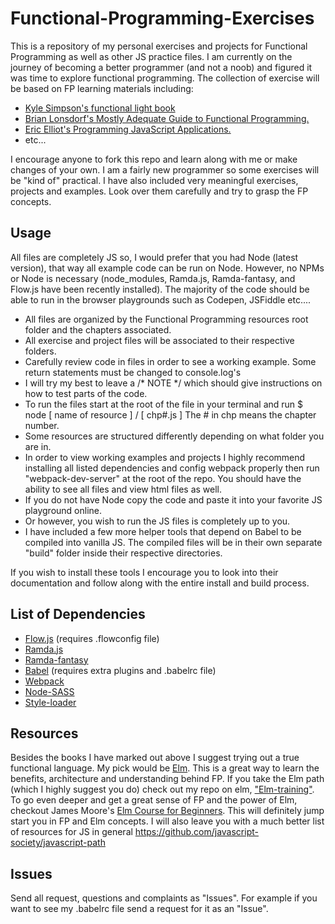 # Functional-Programming-Exercises
This is a repository of my personal exercises and projects for Functional Programming as well as other JS practice files.
I am currently on the journey of becoming a better programmer (and not a noob) and figured it was time to explore functional programming.
The collection of exercise will be based on FP learning materials including:

- [Kyle Simpson's functional light book](https://github.com/getify/Functional-Light-JS)
- [Brian Lonsdorf's Mostly Adequate Guide to Functional Programming.](https://mostly-adequate.gitbooks.io/mostly-adequate-guide/content/)
- [Eric Elliot's Programming JavaScript Applications.](https://www.oreilly.com/library/view/programming-javascript-applications/9781491950289/)
- etc...

I encourage anyone to fork this repo and learn along with me or make changes of your own. I am a fairly new programmer so some exercises will be "kind of" practical. I have also included very meaningful exercises, projects and examples. Look over them carefully and try to grasp the FP concepts.

## Usage

All files are completely JS so, I would prefer that you had Node (latest version), that way all example code can be run on Node. However, no NPMs or Node is necessary (node_modules, Ramda.js, Ramda-fantasy, and Flow.js have been recently installed). The majority of the code should be able to run in the browser playgrounds such as Codepen, JSFiddle etc....

- All files are organized by the Functional Programming resources root folder and the chapters associated.
- All exercise and project files will be associated to their respective folders.
- Carefully review code in files in order to see a working example. Some return statements must be changed to console.log's
- I will try my best to leave a /* NOTE */ which should give instructions on how to test parts of the code.
- To run the files start at the root of the file in your terminal and run $ node [ name of resource ] / [ chp#.js ] The # in chp means the chapter number.
- Some resources are structured differently depending on what folder you are in.
- In order to view working examples and projects I highly recommend installing all listed dependencies and config webpack properly then run "webpack-dev-server" at the root of the repo. You should have the ability to see all files and view html files as well.
- If you do not have Node copy the code and paste it into your favorite JS playground online.
- Or however, you wish to run the JS files is completely up to you.
- I have included a few more helper tools that depend on Babel to be compiled into vanilla JS. The compiled files will be in their own separate "build" folder inside their respective directories.

If you wish to install these tools I encourage you to look into their documentation and follow along with the entire install and build process.

## List of Dependencies
- [Flow.js](https://flowtype.org/) (requires .flowconfig file)
- [Ramda.js](http://ramdajs.com/)
- [Ramda-fantasy](https://github.com/ramda/ramda-fantasy)
- [Babel](https://babeljs.io/) (requires extra plugins and .babelrc file)
- [Webpack](https://webpack.github.io/docs/)
- [Node-SASS](https://github.com/sass/node-sass)
- [Style-loader](https://www.npmjs.com/package/style-loader)

## Resources

Besides the books I have marked out above I suggest trying out a true functional language. My pick would be [Elm](http://www.elm-lang.org/). This is a great way to learn the benefits, architecture and understanding behind FP.
If you take the Elm path (which I highly suggest you do) check out my repo on elm, ["Elm-training"](https://github.com/InceptionCode/elm-training).
To go even deeper and get a great sense of FP and the power of Elm, checkout James Moore's [Elm Course for Beginners](http://courses.knowthen.com/p/elm-for-beginners). This will definitely jump start you in FP and Elm concepts.
I will also leave you with a much better list of resources for JS in general https://github.com/javascript-society/javascript-path

## Issues
Send all request, questions and complaints as "Issues". For example if you want to see my .babelrc file send a request for it as an "Issue".
